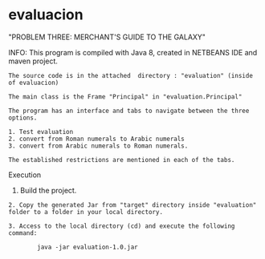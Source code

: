# evaluacion
"PROBLEM THREE: MERCHANT'S GUIDE TO THE GALAXY"


INFO:
	This program is compiled with Java 8, created in NETBEANS IDE and maven project.


	The source code is in the attached  directory : "evaluation" (inside of evaluacion)
	
	The main class is the Frame "Principal" in "evaluation.Principal"

	The program has an interface and tabs to navigate between the three options.

	1. Test evaluation
	2. convert from Roman numerals to Arabic numerals
	3. convert from Arabic numerals to Roman numerals.

	The established restrictions are mentioned in each of the tabs.

Execution

  1. Build the project.
 
	2. Copy the generated Jar from "target" directory inside "evaluation" folder to a folder in your local directory.

	3. Access to the local directory (cd) and execute the following command:

			java -jar evaluation-1.0.jar
